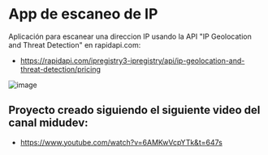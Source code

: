 # App de escaneo de IP
Aplicación para escanear una direccion IP usando la API "IP Geolocation and Threat Detection" en rapidapi.com:
- https://rapidapi.com/ipregistry3-ipregistry/api/ip-geolocation-and-threat-detection/pricing

![image](https://user-images.githubusercontent.com/95700435/181302144-f64d3ac7-363f-4757-97be-e3b8819e3be5.png)

## Proyecto creado siguiendo el siguiente video del canal midudev:
- https://www.youtube.com/watch?v=6AMKwVcpYTk&t=647s
